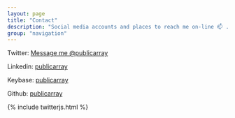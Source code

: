 ```yaml
---
layout: page
title: "Contact"
description: "Social media accounts and places to reach me on-line 📫 . <br>Drop me a line or ask a question. I'd be delighted to hear from you."
group: "navigation"
---
```


Twitter: <a href="https://twitter.com/messages/compose?recipient_id=765886034106351616" class="twitter-dm-button" data-screen-name="@publicarray" data-size="large">Message me @publicarray</a>

Linkedin: [publicarray](https://www.linkedin.com/in/publicarray)

Keybase: [publicarray](https://keybase.io/publicarray)

Github: [publicarray](https://github.com/publicarray)

{% include twitterjs.html %}
